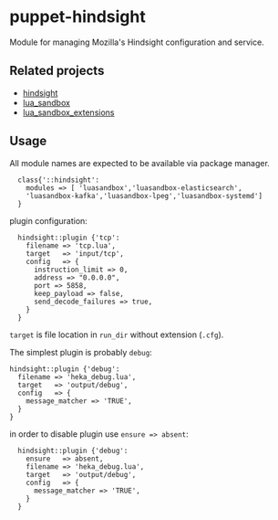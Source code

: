 # puppet-hindsight

Module for managing Mozilla's Hindsight configuration and service.

## Related projects

  * [hindsight](https://github.com/mozilla-services/hindsight)
  * [lua_sandbox](https://github.com/mozilla-services/lua_sandbox)
  * [lua_sandbox_extensions](https://github.com/mozilla-services/lua_sandbox_extensions)

## Usage

All module names are expected to be available via package manager.

```puppet
  class{'::hindsight':
    modules => [ 'luasandbox','luasandbox-elasticsearch',
    'luasandbox-kafka','luasandbox-lpeg','luasandbox-systemd']
  }
```
plugin configuration:

```puppet
  hindsight::plugin {'tcp':
    filename => 'tcp.lua',
    target   => 'input/tcp',
    config   => {
      instruction_limit => 0,
      address => "0.0.0.0",
      port => 5858,
      keep_payload => false,
      send_decode_failures => true,
    }
  }
```
`target` is file location in `run_dir` without extension (`.cfg`).

The simplest plugin is probably `debug`:

```puppet
hindsight::plugin {'debug':
  filename => 'heka_debug.lua',
  target   => 'output/debug',
  config   => {
    message_matcher => 'TRUE',
  }
}
```
in order to disable plugin use `ensure => absent`:

```
  hindsight::plugin {'debug':
    ensure   => absent,
    filename => 'heka_debug.lua',
    target   => 'output/debug',
    config   => {
      message_matcher => 'TRUE',
    }
  }
```

